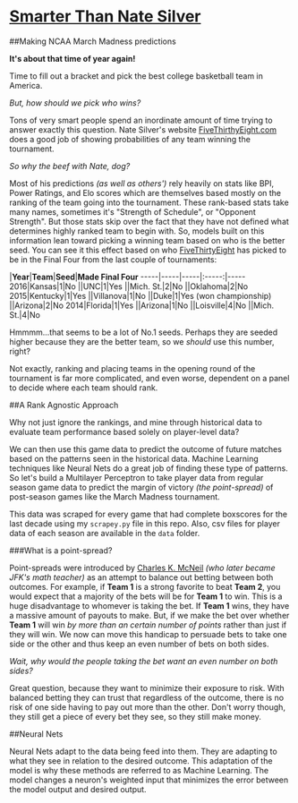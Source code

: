 [Smarter Than Nate Silver](smarterthannatesilver.com:8080)
========================

##Making NCAA March Madness predictions

**It's about that time of year again!**

Time to fill out a bracket and pick the best college basketball team in America.

_But, how should we pick who wins?_

Tons of very smart people spend an inordinate amount of time trying to answer exactly this question. Nate Silver's website [FiveThirthyEight.com](https://fivethirtyeight.com/sports/) does a good job of showing probabilities of any team winning the tournament.

_So why the beef with Nate, dog?_

Most of his predictions _(as well as others')_ rely heavily on stats like BPI, Power Ratings, and Elo scores which are themselves based mostly on the ranking of the team going into the tournament. These rank-based stats take many names, sometimes it's "Strength of Schedule", or "Opponent Strength". But those stats skip over the fact that they have not defined what determines highly ranked team to begin with. So, models built on this information lean toward picking a winning team based on who is the better seed. You can see it this effect based on who [FiveThirtyEight](https://fivethirtyeight.com/sports/) has picked to be in the Final Four from the last couple of tournaments:

|**Year**|**Team**|**Seed**|**Made Final Four**
-----|-----|-----|:-----:|-----
2016|Kansas|1|No
||UNC|1|Yes
||Mich. St.|2|No
||Oklahoma|2|No
2015|Kentucky|1|Yes
||Villanova|1|No
||Duke|1|Yes (won championship)
||Arizona|2|No
2014|Florida|1|Yes
||Arizona|1|No
||Loisville|4|No
||Mich. St.|4|No


Hmmmm...that seems to be a lot of No.1 seeds. Perhaps they are seeded higher because they are the better team, so we _should_ use this number, right?

Not exactly, ranking and placing teams in the opening round of the tournament is far more complicated, and even worse, dependent on a panel to decide where each team should rank.

##A Rank Agnostic Approach

Why not just ignore the rankings, and mine through historical data to evaluate team performance based solely on player-level data?

We can then use this game data to predict the outcome of future matches based on the patterns seen in the historical data. Machine Learning techniques like Neural Nets do a great job of finding these type of patterns. So let's build a Multilayer Perceptron to take player data from regular season game data to predict the margin of victory _(the point-spread)_ of post-season games like the March Madness tournament.

This data was scraped for every game that had complete boxscores for the last decade using my `scrapey.py` file in this repo. Also, csv files for player data of each season are available in the `data` folder.

###What is a point-spread?

Point-spreads were introduced by [Charles K. McNeil](https://en.wikipedia.org/wiki/Charles_K._McNeil) _(who later became JFK's math teacher)_ as an attempt to balance out betting between both outcomes. For example, if **Team 1** is a strong favorite to beat **Team 2**, you would expect that a majority of the bets will be for **Team 1** to win. This is a huge disadvantage to whomever is taking the bet. If **Team 1** wins, they have a massive amount of payouts to make. But, if we make the bet over whether **Team 1** will win _by more than an certain number of points_ rather than just if they will win. We now can move this handicap to persuade bets to take one side or the other and thus keep an even number of bets on both sides.

_Wait, why would the people taking the bet want an even number on both sides?_

Great question, because they want to minimize their exposure to risk. With balanced betting they can trust that regardless of the outcome, there is no risk of one side having to pay out more than the other. Don't worry though, they still get a piece of every bet they see, so they still make money.

##Neural Nets

Neural Nets adapt to the data being feed into them. They are adapting to what they see in relation to the desired outcome. This adaptation of the model is why these methods are referred to as Machine Learning. The model changes a neuron's weighted input that minimizes the error between the model output and desired output.
